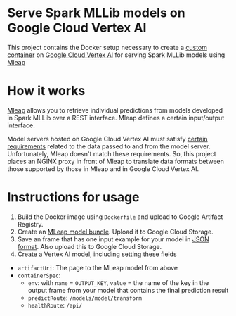 # Serve Spark MLLib models on Google Cloud Vertex AI

This project contains the Docker setup necessary to create a [custom container](https://cloud.google.com/vertex-ai/docs/predictions/use-custom-container) on [Google Cloud Vertex AI](https://cloud.google.com/vertex-ai/docs/predictions/getting-predictions) for serving Spark MLLib models using [Mleap](https://github.com/combust/mleap)

# How it works
[Mleap](https://github.com/combust/mleap) allows you to retrieve individual predictions from models developed in Spark MLLib over a REST interface. Mleap defines a certain input/output interface.

Model servers hosted on Google Cloud Vertex AI must satisfy [certain requirements](https://cloud.google.com/vertex-ai/docs/predictions/custom-container-requirements) related to the data passed to and from the model server. Unfortunately, Mleap doesn't match these requirements. So, this project places an NGINX proxy in front of Mleap to translate data formats between those supported by those in Mleap and in Google Cloud Vertex AI.

# Instructions for usage
1. Build the Docker image using `Dockerfile` and upload to Google Artifact Registry.
1. Create an [MLeap model bundle](https://github.com/combust/mleap-docs/blob/master/core-concepts/mleap-bundles.md). Upload it to Google Cloud Storage.
1. Save an frame that has one input example for your model in [JSON format](https://combust.github.io/mleap-docs/mleap-runtime/storing.html). Also upload this to Google Cloud Storage.
1. Create a Vertex AI model, including setting these fields
  - `artifactUri`: The page to the MLeap model from above
  - `containerSpec`:
    - `env`: with `name` = `OUTPUT_KEY`, `value` = the name of the key in the output frame from your model that contains the final prediction result
    - `predictRoute`: `/models/model/transform`
    - `healthRoute`: `/api/`